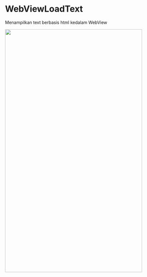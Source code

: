 # WebViewLoadText
Menampilkan text berbasis html kedalam WebView

<img src="https://github.com/moeslimdecoded/WebViewLoadText/blob/master/webview-text-load.png" width="450" height="800" />
